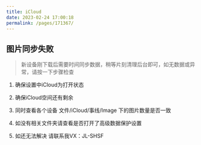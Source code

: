 ```yaml
---
title: iCloud
date: 2023-02-24 17:00:18
permalink: /pages/171367/
---
```


## 图片同步失败

> 新设备刚下载后需要时间同步数据，稍等片刻清理后台即可，如无数据或异常，请按一下步骤检查

1. 确保设置中iCloud为打开状态

2. 确保iCloud空间还有剩余

3. 同时查看各个设备 文件/iCloud/事线/Image 下的图片数量是否一致

4. 如没有相关文件夹请查看是否打开了高级数据保护设置

5. 如还无法解决 请联系我VX：JL-SHSF